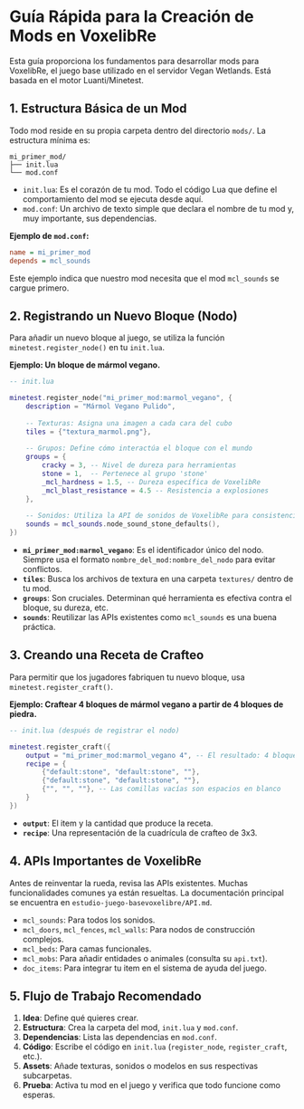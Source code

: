 # Guía Rápida para la Creación de Mods en VoxelibRe

Esta guía proporciona los fundamentos para desarrollar mods para VoxelibRe, el juego base utilizado en el servidor Vegan Wetlands. Está basada en el motor Luanti/Minetest.

## 1. Estructura Básica de un Mod

Todo mod reside en su propia carpeta dentro del directorio `mods/`. La estructura mínima es:

```
mi_primer_mod/
├── init.lua
└── mod.conf
```

-   `init.lua`: Es el corazón de tu mod. Todo el código Lua que define el comportamiento del mod se ejecuta desde aquí.
-   `mod.conf`: Un archivo de texto simple que declara el nombre de tu mod y, muy importante, sus dependencias.

**Ejemplo de `mod.conf`:**

```ini
name = mi_primer_mod
depends = mcl_sounds
```

Este ejemplo indica que nuestro mod necesita que el mod `mcl_sounds` se cargue primero.

## 2. Registrando un Nuevo Bloque (Nodo)

Para añadir un nuevo bloque al juego, se utiliza la función `minetest.register_node()` en tu `init.lua`.

**Ejemplo: Un bloque de mármol vegano.**

```lua
-- init.lua

minetest.register_node("mi_primer_mod:marmol_vegano", {
    description = "Mármol Vegano Pulido",
    
    -- Texturas: Asigna una imagen a cada cara del cubo
    tiles = {"textura_marmol.png"},
    
    -- Grupos: Define cómo interactúa el bloque con el mundo
    groups = {
        cracky = 3, -- Nivel de dureza para herramientas
        stone = 1,  -- Pertenece al grupo 'stone'
        _mcl_hardness = 1.5, -- Dureza específica de VoxelibRe
        _mcl_blast_resistance = 4.5 -- Resistencia a explosiones
    },
    
    -- Sonidos: Utiliza la API de sonidos de VoxelibRe para consistencia
    sounds = mcl_sounds.node_sound_stone_defaults(),
})
```

-   **`mi_primer_mod:marmol_vegano`**: Es el identificador único del nodo. Siempre usa el formato `nombre_del_mod:nombre_del_nodo` para evitar conflictos.
-   **`tiles`**: Busca los archivos de textura en una carpeta `textures/` dentro de tu mod.
-   **`groups`**: Son cruciales. Determinan qué herramienta es efectiva contra el bloque, su dureza, etc.
-   **`sounds`**: Reutilizar las APIs existentes como `mcl_sounds` es una buena práctica.

## 3. Creando una Receta de Crafteo

Para permitir que los jugadores fabriquen tu nuevo bloque, usa `minetest.register_craft()`.

**Ejemplo: Craftear 4 bloques de mármol vegano a partir de 4 bloques de piedra.**

```lua
-- init.lua (después de registrar el nodo)

minetest.register_craft({
    output = "mi_primer_mod:marmol_vegano 4", -- El resultado: 4 bloques
    recipe = {
        {"default:stone", "default:stone", ""},
        {"default:stone", "default:stone", ""},
        {" ", "", ""}, -- Las comillas vacías son espacios en blanco
    }
})
```

-   **`output`**: El item y la cantidad que produce la receta.
-   **`recipe`**: Una representación de la cuadrícula de crafteo de 3x3.

## 4. APIs Importantes de VoxelibRe

Antes de reinventar la rueda, revisa las APIs existentes. Muchas funcionalidades comunes ya están resueltas. La documentación principal se encuentra en `estudio-juego-basevoxelibre/API.md`.

-   `mcl_sounds`: Para todos los sonidos.
-   `mcl_doors`, `mcl_fences`, `mcl_walls`: Para nodos de construcción complejos.
-   `mcl_beds`: Para camas funcionales.
-   `mcl_mobs`: Para añadir entidades o animales (consulta su `api.txt`).
-   `doc_items`: Para integrar tu item en el sistema de ayuda del juego.

## 5. Flujo de Trabajo Recomendado

1.  **Idea**: Define qué quieres crear.
2.  **Estructura**: Crea la carpeta del mod, `init.lua` y `mod.conf`.
3.  **Dependencias**: Lista las dependencias en `mod.conf`.
4.  **Código**: Escribe el código en `init.lua` (`register_node`, `register_craft`, etc.).
5.  **Assets**: Añade texturas, sonidos o modelos en sus respectivas subcarpetas.
6.  **Prueba**: Activa tu mod en el juego y verifica que todo funcione como esperas.
